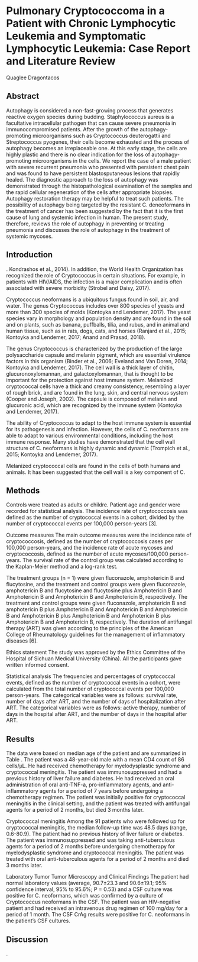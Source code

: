 # Pulmonary Cryptococcoma in a Patient with Chronic Lymphocytic Leukemia and Symptomatic Lymphocytic Leukemia: Case Report and Literature Review
Quaglee Dragontacos


## Abstract
Autophagy is considered a non-fast-growing process that generates reactive oxygen species during budding. Staphylococcus aureus is a facultative intracellular pathogen that can cause severe pneumonia in immunocompromised patients. After the growth of the autophagy-promoting microorganisms such as Cryptococcus deuterogattii and Streptococcus pyogenes, their cells become exhausted and the process of autophagy becomes an irreplaceable one. At this early stage, the cells are highly plastic and there is no clear indication for the loss of autophagy-promoting microorganisms in the cells. We report the case of a male patient with severe recurrent pneumonia who presented with persistent chest pain and was found to have persistent blastosputaneous lesions that rapidly healed. The diagnostic approach to the loss of autophagy was demonstrated through the histopathological examination of the samples and the rapid cellular regeneration of the cells after appropriate biopsies. Autophagy restoration therapy may be helpful to treat such patients. The possibility of autophagy being targeted by the resistant C. deneoformans in the treatment of cancer has been suggested by the fact that it is the first cause of lung and systemic infection in human. The present study, therefore, reviews the role of autophagy in preventing or treating pneumonia and discusses the role of autophagy in the treatment of systemic mycoses.


## Introduction
. Kondrashos et al., 2014). In addition, the World Health Organization has recognized the role of Cryptococcus in certain situations. For example, in patients with HIV/AIDS, the infection is a major complication and is often associated with severe morbidity (Strobel and Daisy, 2017).

Cryptococcus neoformans is a ubiquitous fungus found in soil, air, and water. The genus Cryptococcus includes over 800 species of yeasts and more than 300 species of molds (Kontoyka and Lendemer, 2017). The yeast species vary in morphology and population density and are found in the soil and on plants, such as banana, puffballs, tilia, and rubus, and in animal and human tissue, such as in rats, dogs, cats, and horses (Ranjard et al., 2015; Kontoyka and Lendemer, 2017; Anand and Prasad, 2018).

The genus Cryptococcus is characterized by the production of the large polysaccharide capsule and melanin pigment, which are essential virulence factors in this organism (Binder et al., 2006; Eveland and Van Doren, 2014; Kontoyka and Lendemer, 2017). The cell wall is a thick layer of chitin, glucuronoxylomannan, and galactoxylomannan, that is thought to be important for the protection against host immune system. Melanized cryptococcal cells have a thick and creamy consistency, resembling a layer of rough brick, and are found in the lung, skin, and central nervous system (Cooper and Joseph, 2002). The capsule is composed of melanin and glucuronic acid, which are recognized by the immune system (Kontoyka and Lendemer, 2017).

The ability of Cryptococcus to adapt to the host immune system is essential for its pathogenesis and infection. However, the cells of C. neoformans are able to adapt to various environmental conditions, including the host immune response. Many studies have demonstrated that the cell wall structure of C. neoformans is highly dynamic and dynamic (Trompich et al., 2015; Kontoyka and Lendemer, 2017).

Melanized cryptococcal cells are found in the cells of both humans and animals. It has been suggested that the cell wall is a key component of C.


## Methods
Controls were treated as adults or childre. Patient age and gender were recorded for statistical analysis. The incidence rate of cryptococcosis was defined as the number of cryptococcal events in a cohort, divided by the number of cryptococcal events per 100,000 person-years [3].

Outcome measures
The main outcome measures were the incidence rate of cryptococcosis, defined as the number of cryptococcosis cases per 100,000 person-years, and the incidence rate of acute mycoses and cryptococcosis, defined as the number of acute mycoses/100,000 person-years. The survival rate of the control group was calculated according to the Kaplan-Meier method and a log-rank test.

The treatment groups (n = 1) were given fluconazole, amphotericin B and flucytosine, and the treatment and control groups were given fluconazole, amphotericin B and flucytosine and flucytosine plus Amphotericin B and Amphotericin B and Amphotericin B and Amphotericin B, respectively. The treatment and control groups were given fluconazole, amphotericin B and amphotericin B plus Amphotericin B and Amphotericin B and Amphotericin B and Amphotericin B plus Amphotericin B and Amphotericin B plus Amphotericin B and Amphotericin B, respectively. The duration of antifungal therapy (ART) was given according to the principles of the American College of Rheumatology guidelines for the management of inflammatory diseases [6].

Ethics statement
The study was approved by the Ethics Committee of the Hospital of Sichuan Medical University (China). All the participants gave written informed consent.

Statistical analysis
The frequencies and percentages of cryptococcal events, defined as the number of cryptococcal events in a cohort, were calculated from the total number of cryptococcal events per 100,000 person-years. The categorical variables were as follows: survival rate, number of days after ART, and the number of days of hospitalization after ART. The categorical variables were as follows: active therapy, number of days in the hospital after ART, and the number of days in the hospital after ART.


## Results
The data were based on median age of the patient and are summarized in Table . The patient was a 48-year-old male with a mean CD4 count of 86 cells/µL. He had received chemotherapy for myelodysplastic syndrome and cryptococcal meningitis. The patient was immunosuppressed and had a previous history of liver failure and diabetes. He had received an oral administration of oral anti-TNF-a, pro-inflammatory agents, and anti-inflammatory agents for a period of 7 years before undergoing a chemotherapy regimen. The patient was initially positive for cryptococcal meningitis in the clinical setting, and the patient was treated with antifungal agents for a period of 2 months, but died 3 months later.

Cryptococcal meningitis
Among the 91 patients who were followed up for cryptococcal meningitis, the median follow-up time was 48.5 days (range, 0.6-80.9). The patient had no previous history of liver failure or diabetes. The patient was immunosuppressed and was taking anti-tuberculous agents for a period of 2 months before undergoing chemotherapy for myelodysplastic syndrome and cryptococcal meningitis. The patient was treated with oral anti-tuberculous agents for a period of 2 months and died 3 months later.

Laboratory Tumor Tumor Microscopy and Clinical Findings
The patient had normal laboratory values (average, 90.7±23.3 and 90.6±19.1; 95% confidence interval, 95% to 95.6%; P = 0.53) and a CSF culture was positive for C. neoformans, which was confirmed by a culture of Cryptococcus neoformans in the CSF. The patient was an HIV-negative patient and had received an intravenous drug regimen of 100 mg/day for a period of 1 month. The CSF CrAg results were positive for C. neoformans in the patient’s CSF cultures.


## Discussion
.
